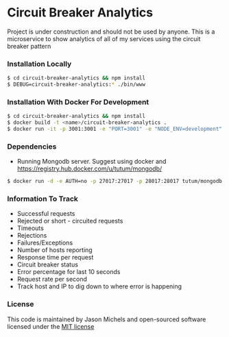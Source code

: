 # Circuit Breaker Analytics

Project is under construction and should not be used by anyone.  This is a microservice to show analytics of all of my services using the circuit breaker pattern

### Installation Locally
```sh
$ cd circuit-breaker-analytics && npm install
$ DEBUG=circuit-breaker-analytics:* ./bin/www
```

### Installation With Docker For Development
```sh
$ cd circuit-breaker-analytics && npm install
$ docker build -t <name>/circuit-breaker-analytics .
$ docker run -it -p 3001:3001 -e "PORT=3001" -e "NODE_ENV=development" -e "NODE_MONGODB_URL=change ip/host" -e "NODE_MONGODB_DATABASE_NAME=circuit-breaker-analytics" --rm --name circuit-breaker-analytics <name>/circuit-breaker-analytics
```

### Dependencies
 - Running Mongodb server. Suggest using docker and https://registry.hub.docker.com/u/tutum/mongodb/
 ```sh
 $ docker run -d -e AUTH=no -p 27017:27017 -p 28017:28017 tutum/mongodb
 ```

### Information To Track
 - Successful requests
 - Rejected or short - circuited requests
 - Timeouts
 - Rejections
 - Failures/Exceptions
 - Number of hosts reporting
 - Response time per request
 - Circuit breaker status
 - Error percentage for last 10 seconds
 - Request rate per second
 - Track host and IP to dig down to where error is happening


### License
This code is maintained by Jason Michels and open-sourced software licensed under the [MIT license](http://opensource.org/licenses/MIT)